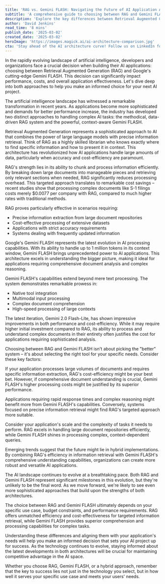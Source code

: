 ```yaml
---
title: 'RAG vs. Gemini FLASH: Navigating the Future of AI Application Architecture'
subtitle: 'A comprehensive guide to choosing between RAG and Gemini FLASH for AI applications'
description: 'Explore the key differences between Retrieval Augmented Generation (RAG) and Google's Gemini FLASH as we analyze their strengths, use cases, and impact on AI application development. Learn which architecture best suits your project's needs and budget constraints.'
author: 'David Jenkins'
read_time: '8 mins'
publish_date: '2025-03-02'
created_date: '2025-03-02'
heroImage: 'https://images.magick.ai/ai-architecture-comparison.jpg'
cta: 'Stay ahead of the AI architecture curve! Follow us on LinkedIn for more in-depth analyses of emerging technologies and expert insights into building better AI applications.'
---
```


In the rapidly evolving landscape of artificial intelligence, developers and organizations face a crucial decision when building their AI applications: choosing between Retrieval Augmented Generation (RAG) and Google's cutting-edge Gemini FLASH. This decision can significantly impact performance, costs, and overall application effectiveness. Let's dive deep into both approaches to help you make an informed choice for your next AI project.

The artificial intelligence landscape has witnessed a remarkable transformation in recent years. As applications become more sophisticated and demands for better performance increase, the industry has developed two distinct approaches to handling complex AI tasks: the methodical, data-driven RAG system and the powerful, context-aware Gemini FLASH.

Retrieval Augmented Generation represents a sophisticated approach to AI that combines the power of large language models with precise information retrieval. Think of RAG as a highly skilled librarian who knows exactly where to find specific information and how to present it in context. This architecture has revolutionized how AI applications handle large amounts of data, particularly when accuracy and cost-efficiency are paramount.

RAG's strength lies in its ability to chunk and process information efficiently. By breaking down large documents into manageable pieces and retrieving only relevant sections when needed, RAG significantly reduces processing overhead. This targeted approach translates to remarkable cost savings – recent studies show that processing complex documents like S-1 filings costs merely $0.0077 per company with RAG, compared to much higher rates with traditional methods.

RAG proves particularly effective in scenarios requiring:
- Precise information extraction from large document repositories
- Cost-effective processing of extensive datasets
- Applications with strict accuracy requirements
- Systems dealing with frequently updated information

Google's Gemini FLASH represents the latest evolution in AI processing capabilities. With its ability to handle up to 1 million tokens in its context window, Gemini FLASH brings unprecedented power to AI applications. This architecture excels in understanding the bigger picture, making it ideal for applications requiring comprehensive document analysis and complex reasoning.

Gemini FLASH's capabilities extend beyond mere text processing. The system demonstrates remarkable prowess in:
- Native tool integration
- Multimodal input processing
- Complex document comprehension
- High-speed processing of large contexts

The latest iteration, Gemini 2.0 Flash-Lite, has shown impressive improvements in both performance and cost-efficiency. While it may require higher initial investment compared to RAG, its ability to process and understand complex documents in their entirety often justifies the cost for applications requiring sophisticated analysis.

Choosing between RAG and Gemini FLASH isn't about picking the "better" system – it's about selecting the right tool for your specific needs. Consider these key factors:

If your application processes large volumes of documents and requires specific information extraction, RAG's cost-efficiency might be your best bet. However, if comprehensive document understanding is crucial, Gemini FLASH's higher processing costs might be justified by its superior performance.

Applications requiring rapid response times and complex reasoning might benefit more from Gemini FLASH's capabilities. Conversely, systems focused on precise information retrieval might find RAG's targeted approach more suitable.

Consider your application's scale and the complexity of tasks it needs to perform. RAG excels in handling large document repositories efficiently, while Gemini FLASH shines in processing complex, context-dependent queries.

Emerging trends suggest that the future might lie in hybrid implementations. By combining RAG's efficiency in information retrieval with Gemini FLASH's comprehensive understanding capabilities, organizations can create more robust and versatile AI applications.

The AI landscape continues to evolve at a breathtaking pace. Both RAG and Gemini FLASH represent significant milestones in this evolution, but they're unlikely to be the final word. As we move forward, we're likely to see even more sophisticated approaches that build upon the strengths of both architectures.

The choice between RAG and Gemini FLASH ultimately depends on your specific use case, budget constraints, and performance requirements. RAG offers unmatched efficiency and cost-effectiveness for targeted information retrieval, while Gemini FLASH provides superior comprehension and processing capabilities for complex tasks.

Understanding these differences and aligning them with your application's needs will help you make an informed decision that sets your AI project up for success. As the technology continues to evolve, staying informed about the latest developments in both architectures will be crucial for maintaining competitive advantage in the AI space.

Whether you choose RAG, Gemini FLASH, or a hybrid approach, remember that the key to success lies not just in the technology you select, but in how well it serves your specific use case and meets your users' needs.